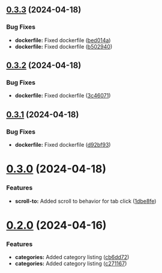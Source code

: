 ## [0.3.3](https://github.com/aaliboyev/mnk-telegram-bot/compare/v0.3.2...v0.3.3) (2024-04-18)


### Bug Fixes

* **dockerfile:** Fixed dockerfile ([bed014a](https://github.com/aaliboyev/mnk-telegram-bot/commit/bed014aec71ba97f51f16a5fc9ffd73054071dfa))
* **dockerfile:** Fixed dockerfile ([b502940](https://github.com/aaliboyev/mnk-telegram-bot/commit/b502940e2c3ea9b0fc8fe6b37f4212d468bf08b3))



## [0.3.2](https://github.com/aaliboyev/mnk-telegram-bot/compare/v0.3.1...v0.3.2) (2024-04-18)


### Bug Fixes

* **dockerfile:** Fixed dockerfile ([3c46071](https://github.com/aaliboyev/mnk-telegram-bot/commit/3c46071a52a1603acd635a30e1fd56f17c212e4f))



## [0.3.1](https://github.com/aaliboyev/mnk-telegram-bot/compare/v0.3.0...v0.3.1) (2024-04-18)


### Bug Fixes

* **dockerfile:** Fixed dockerfile ([d92bf93](https://github.com/aaliboyev/mnk-telegram-bot/commit/d92bf93ce7f66e85b67875d8dc2238e37875bdb6))



# [0.3.0](https://github.com/aaliboyev/mnk-telegram-bot/compare/v0.2.0...v0.3.0) (2024-04-18)


### Features

* **scroll-to:** Added scroll to behavior for tab click ([1dbe8fe](https://github.com/aaliboyev/mnk-telegram-bot/commit/1dbe8fe7cdbc1822f1a17aef8a9cb5dfbc4d106e))



# [0.2.0](https://github.com/aaliboyev/mnk-telegram-bot/compare/v0.1.6...v0.2.0) (2024-04-16)


### Features

* **categories:** Added category listing ([cb6dd72](https://github.com/aaliboyev/mnk-telegram-bot/commit/cb6dd723df79c4d0bb77b4a4299bbbe4960e71d4))
* **categories:** Added category listing ([c271167](https://github.com/aaliboyev/mnk-telegram-bot/commit/c27116787bf710d879ba83780c9ed7f47496207b))



